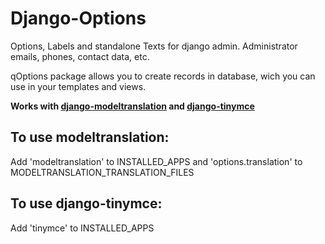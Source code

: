 Django-Options
==============

Options, Labels and standalone Texts for django admin. Administrator emails, phones, contact data, etc.

qOptions package allows you to create records in database, wich you can use in your templates and views.

**Works with [django-modeltranslation](https://github.com/deschler/django-modeltranslation) and [django-tinymce](https://github.com/aljosa/django-tinymce)**

To use modeltranslation:
------------------------

Add 'modeltranslation' to INSTALLED\_APPS and 'options.translation' to MODELTRANSLATION\_TRANSLATION_FILES

To use django-tinymce:
----------------------

Add 'tinymce' to INSTALLED_APPS
